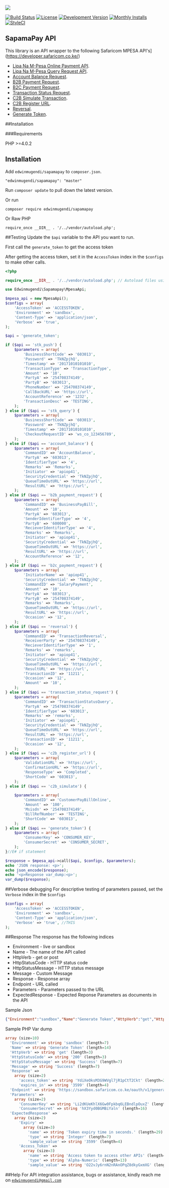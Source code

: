 
![](https://cloud.githubusercontent.com/assets/829059/9216039/82be51cc-40f6-11e5-88f5-f0cbd07bcc39.png)

[![Build Status](https://img.shields.io/travis/dingo/api/master.svg?style=flat-square)](https://travis-ci.org/dingo/api)
[![License](https://img.shields.io/packagist/l/dingo/api.svg?style=flat-square)](LICENSE)
[![Development Version](https://img.shields.io/packagist/vpre/dingo/api.svg?style=flat-square)](https://packagist.org/packages/dingo/api)
[![Monthly Installs](https://img.shields.io/packagist/dm/dingo/api.svg?style=flat-square)](https://packagist.org/packages/dingo/api)
[![StyleCI](https://styleci.io/repos/18673522/shield)](https://styleci.io/repos/18673522)

## SapamaPay API
This library is an API wrapper to the following Safaricom MPESA API's](https://developer.safaricom.co.ke/)

- [Lipa Na M-Pesa Online Payment API](https://developer.safaricom.co.ke/lipa-na-m-pesa-online/apis/post/stkpush/v1/processrequest).
- [Lipa Na M-Pesa Query Request API](https://developer.safaricom.co.ke/lipa-na-m-pesa-online/apis/post/stkpushquery/v1/query).
- [Account Balance Request](https://developer.safaricom.co.ke/account-balance/apis/post/query).
- [B2B Payment Request](https://developer.safaricom.co.ke/b2b/apis/post/paymentrequest).
- [B2C Payment Request](https://developer.safaricom.co.ke/b2c/apis/post/paymentrequest).
- [Transaction Status Request](https://developer.safaricom.co.ke/transaction-status/apis/post/query).
- [C2B Simulate Transaction](https://developer.safaricom.co.ke/c2b/apis/post/simulate).
- [C2B Register URL](https://developer.safaricom.co.ke/c2b/apis/post/registerurl).
- [Reversal](https://developer.safaricom.co.ke/reversal/apis/post/request).
- [Generate Token](https://developer.safaricom.co.ke/oauth/apis).

##Installation

###Requirements

PHP >=4.0.2

## Installation

Add `edwinmugendi/sapamapay` to `composer.json`.
```
"edwinmugendi/sapamapay": "master"
```

Run `composer update` to pull down the latest version.

Or run
```
composer require edwinmugendi/sapamapay
```
Or Raw PHP

```
require_once __DIR__ . '/../vendor/autoload.php';
```
##Testing
Update the <code>$api</code> variable to the API you want to run. 

First call the <code>generate_token</code> to get the access token

After getting the access token, set it in the <code>AccessToken</code> index in the <code>$configs</code> to make other calls.
```php
<?php

require_once __DIR__ . '/../vendor/autoload.php'; // Autoload files using Composer autoload

use Edwinmugendi\Sapamapay\MpesaApi;

$mpesa_api = new MpesaApi();
$configs = array(
    'AccessToken' => 'ACCESSTOKEN',
    'Environment' => 'sandbox',
    'Content-Type' => 'application/json',
    'Verbose' => 'true',
);

$api = 'generate_token';

if ($api == 'stk_push') {
    $parameters = array(
        'BusinessShortCode' => '603013',
        'Password' => 'TkNZpjhQ',
        'Timestamp' => '20171010101010',
        'TransactionType' => 'TransactionType',
        'Amount' => '10',
        'PartyA' => '254708374149',
        'PartyB' => '603013',
        'PhoneNumber' => '254708374149',
        'CallBackURL' => 'https://url',
        'AccountReference' => '1232',
        'TransactionDesc' => 'TESTING',
    );
} else if ($api == 'stk_query') {
    $parameters = array(
        'BusinessShortCode' => '603013',
        'Password' => 'TkNZpjhQ',
        'Timestamp' => '20171010101010',
        'CheckoutRequestID' => 'ws_co_123456789',
    );
} else if ($api == 'account_balance') {
    $parameters = array(
        'CommandID' => 'AccountBalance',
        'PartyA' => '603013',
        'IdentifierType' => '4',
        'Remarks' => 'Remarks',
        'Initiator' => 'apiop41',
        'SecurityCredential' => 'TkNZpjhQ',
        'QueueTimeOutURL' => 'https://url',
        'ResultURL' => 'https://url',
    );
} else if ($api == 'b2b_payment_request') {
    $parameters = array(
        'CommandID' => 'BusinessPayBill',
        'Amount' => '10',
        'PartyA' => '603013',
        'SenderIdentifierType' => '4',
        'PartyB' => '600000',
        'RecieverIdentifierType' => '4',
        'Remarks' => 'Remarks',
        'Initiator' => 'apiop41',
        'SecurityCredential' => 'TkNZpjhQ',
        'QueueTimeOutURL' => 'https://url',
        'ResultURL' => 'https://url',
        'AccountReference' => '12',
    );
} else if ($api == 'b2c_payment_request') {
    $parameters = array(
        'InitiatorName' => 'apiop41',
        'SecurityCredential' => 'TkNZpjhQ',
        'CommandID' => 'SalaryPayment',
        'Amount' => '10',
        'PartyA' => '603013',
        'PartyB' => '254708374149',
        'Remarks' => 'Remarks',
        'QueueTimeOutURL' => 'https://url',
        'ResultURL' => 'https://url',
        'Occasion' => '12',
    );
} else if ($api == 'reversal') {
    $parameters = array(
        'CommandID' => 'TransactionReversal',
        'ReceiverParty' => '254708374149',
        'RecieverIdentifierType' => '1',
        'Remarks' => 'remarks',
        'Initiator' => 'apiop41',
        'SecurityCredential' => 'TkNZpjhQ',
        'QueueTimeOutURL' => 'https://url',
        'ResultURL' => 'https://url',
        'TransactionID' => '11211',
        'Occasion' => '12',
        'Amount' => '10',
    );
} else if ($api == 'transaction_status_request') {
    $parameters = array(
        'CommandID' => 'TransactionStatusQuery',
        'PartyA' => '254708374149',
        'IdentifierType' => '603013',
        'Remarks' => 'remarks',
        'Initiator' => 'apiop41',
        'SecurityCredential' => 'TkNZpjhQ',
        'QueueTimeOutURL' => 'https://url',
        'ResultURL' => 'https://url',
        'TransactionID' => '11211',
        'Occasion' => '12',
    );
} else if ($api == 'c2b_register_url') {
    $parameters = array(
        'ValidationURL' => 'https://url',
        'ConfirmationURL' => 'https://url',
        'ResponseType' => 'Completed',
        'ShortCode' => '603013',
    );
} else if ($api == 'c2b_simulate') {

    $parameters = array(
        'CommandID' => 'CustomerPayBillOnline',
        'Amount' => '100',
        'Msisdn' => '254708374149',
        'BillRefNumber' => 'TESTING',
        'ShortCode' => '603013',
    );
} else if ($api == 'generate_token') {
    $parameters = array(
        'ConsumerKey' => 'CONSUMER_KEY',
        'ConsumerSecret' => 'CONSUMER_SECRET',
    );
}//E# if statement

$response = $mpesa_api->call($api, $configs, $parameters);
echo 'JSON response: <p>';
echo json_encode($response);
echo '<p>Response var_dump:<p>';
var_dump($response);

```

##Verbose debugging
For descriptive testing of parameters passed, set the <code>Verbose</code> index in the <code>$configs</code>

```php
$configs = array(
    'AccessToken' => 'ACCESSTOKEN',
    'Environment' => 'sandbox',
    'Content-Type' => 'application/json',
    'Verbose' => 'true', //THIS
);
```

##Response
The response has the following indices

- Environment - live or sandbox
- Name - The name of the API called
- HttpVerb - get or post
- HttpStatusCode - HTTP status code
- HttpStatusMessage - HTTP status message
- Message - Custom Message
- Response - Response array
- Endpoint - URL called
- Parameters - Parameters passed to the URL
- ExpectedResponse - Expected Reponse Parameters as documents in the API




Sample Json
```json
{"Environment":"sandbox","Name":"Generate Token","HttpVerb":"get","HttpStatusCode":"200","HttpStatusMessage":"Success","Message":"Success","Response":{"access_token":"YdiXeOksM3G9WVgl7jR1pCtT2Ckt","expires_in":"3599"},"Endpoint":"https:\/\/sandbox.safaricom.co.ke\/oauth\/v1\/generate","Parameters":{"ConsumerKey":"Li2dKUeKhlX6Gw0Fpkbq6LEBndlpOuxZ","ConsumerSecret":"hX3Yyd0BGMBiYaln"},"ExpectedResponse":{"Expiry":{"name":"Token expiry time in seconds.","type":"Integer","sample_value":"3599"},"Access_Token":{"name":"Access token to access other APIs","type":"Alpha-Numeric","sample_value":"O22vJy6rnN2nRAnOPqZ8dkyGxmXG"}}}
```

Sample PHP Var dump

```php
array (size=10)
  'Environment' => string 'sandbox' (length=7)
  'Name' => string 'Generate Token' (length=14)
  'HttpVerb' => string 'get' (length=3)
  'HttpStatusCode' => string '200' (length=3)
  'HttpStatusMessage' => string 'Success' (length=7)
  'Message' => string 'Success' (length=7)
  'Response' => 
    array (size=2)
      'access_token' => string 'YdiXeOksM3G9WVgl7jR1pCtT2Ckt' (length=28)
      'expires_in' => string '3599' (length=4)
  'Endpoint' => string 'https://sandbox.safaricom.co.ke/oauth/v1/generate' (length=49)
  'Parameters' => 
    array (size=2)
      'ConsumerKey' => string 'Li2dKUeKhlX6Gw0Fpkbq6LEBndlpOuxZ' (length=32)
      'ConsumerSecret' => string 'hX3Yyd0BGMBiYaln' (length=16)
  'ExpectedResponse' => 
    array (size=2)
      'Expiry' => 
        array (size=3)
          'name' => string 'Token expiry time in seconds.' (length=29)
          'type' => string 'Integer' (length=7)
          'sample_value' => string '3599' (length=4)
      'Access_Token' => 
        array (size=3)
          'name' => string 'Access token to access other APIs' (length=33)
          'type' => string 'Alpha-Numeric' (length=13)
          'sample_value' => string 'O22vJy6rnN2nRAnOPqZ8dkyGxmXG' (length=28)
```

##Help
For API integration assistance, bugs or assistance, kindly reach me on <code>edwinmugendi@gmail.com</code>
